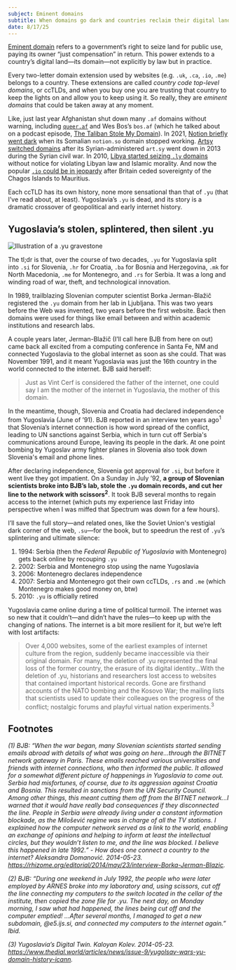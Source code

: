 ```yaml
---
subject: Eminent domains
subtitle: When domains go dark and countries reclaim their digital land
date: 8/17/25
---
```


[Eminent domain](https://en.wikipedia.org/wiki/Eminent_domain) refers to a government’s right to seize land for public use, paying its owner “just compensation” in return. This power extends to a country’s digital land—its domain—not explicitly by law but in practice.

Every two-letter domain extension used by websites (e.g. `.uk`, `.ca`, `.io`, `.me`) belongs to a country. These extensions are called _country code top-level domains_, or ccTLDs, and when you buy one you are trusting that country to keep the lights on and allow you to keep using it. So really, they are _eminent domains_ that could be taken away at any moment.

Like, just last year Afghanistan shut down many `.af` domains without warning, including [`queer.af`](https://www.theverge.com/2024/2/12/24071036/queer-af-mastodon-taliban-shut-down-afghanistan) and Wes Bos’s `bos.af` (which he talked about on a podcast episode, [The Taliban Stole My Domain](https://syntax.fm/show/735/the-taliban-stole-my-domain)). In 2021, [Notion briefly went dark](https://www.theverge.com/2021/2/12/22280127/notion-down-schedule-app-dns-technical) when its Somalian `notion.so` domain stopped working. [Artsy switched domains](https://observer.com/2013/01/as-syria-worsens-art-sy-changes-unique-url) after its Syrian-administered `art.sy` went down in 2013 during the Syrian civil war. In 2010, [Libya started seizing `.ly` domains](https://www.theatlantic.com/technology/archive/2010/10/libya-shutting-down-ly-domains-without-notice/64232) without notice for violating Libyan law and Islamic morality. And now the popular [`.io` could be in jeopardy](https://every.to/p/the-disappearance-of-an-internet-domain) after Britain ceded sovereignty of the Chagos Islands to Mauritius.

Each ccTLD has its own history, none more sensational than that of `.yu` (that I’ve read about, at least). Yugoslavia’s `.yu` is dead, and its story is a dramatic crossover of geopolitical and early internet history.

## Yugoslavia’s stolen, splintered, then silent .yu

![Illustration of a .yu gravestone](/yu-grave.webp)

The tl;dr is that, over the course of two decades, `.yu` for Yugoslavia split into `.si` for Slovenia, `.hr` for Croatia, `.ba` for Bosnia and Herzegovina, `.mk` for North Macedonia, `.me` for Montenegro, and `.rs` for Serbia. It was a long and winding road of war, theft, and technological innovation.

In 1989, trailblazing Slovenian computer scientist Borka Jerman-Blažič registered the `.yu` domain from her lab in Ljubljana. This was two years before the Web was invented, two years before the first website. Back then domains were used for things like email between and within academic institutions and research labs.

A couple years later, Jerman-Blažič (I’ll call here BJB from here on out) came back all excited from a computing conference in Santa Fe, NM and connected Yugoslavia to the global internet as soon as she could. That was November 1991, and it meant Yugoslavia was just the 16th country in the world connected to the internet. BJB said herself:

> Just as Vint Cerf is considered the father of the internet, one could say I am the mother of the internet in Yugoslavia, the mother of this domain.

In the meantime, though, Slovenia and Croatia had declared independence from Yugoslavia (June of ’91). BJB reported in an interview ten years ago<sup>1</sup> that Slovenia’s internet connection is how word spread of the conflict, leading to UN sanctions against Serbia, which in turn cut off Serbia's communications around Europe, leaving its people in the dark. At one point bombing by Yugoslav army fighter planes in Slovenia also took down Slovenia's email and phone lines.

After declaring independence, Slovenia got approval for `.si`, but before it went live they got impatient. On a Sunday in July ’92, **a group of Slovenian scientists broke into BJB’s lab, stole the `.yu` domain records, and cut her line to the network with scissors<sup>2</sup>**. It took BJB several months to regain access to the internet (which puts my experience last Friday into perspective when I was miffed that Spectrum was down for a few hours).

I’ll save the full story—and related ones, like the Soviet Union's vestigial dark corner of the web, `.su`—for the book, but to speedrun the rest of `.yu`’s splintering and ultimate silence:

1.  1994: Serbia (then the _Federal Republic of Yugoslavia_ with Montenegro) gets back online by recouping `.yu`
1.  2002: Serbia and Montenegro stop using the name Yugoslavia
1.  2006: Montenegro declares independence
1.  2007: Serbia and Montenegro got their own ccTLDs, `.rs` and `.me` (which Montenegro makes good money on, btw)
1.  2010: `.yu` is officially retired

Yugoslavia came online during a time of political turmoil. The internet was so new that it couldn’t—and didn’t have the rules—to keep up with the changing of nations. The internet is a bit more resilient for it, but we’re left with lost artifacts:

> Over 4,000 websites, some of the earliest examples of internet culture from the region, suddenly became inaccessible via their original domain. For many, the deletion of .yu represented the final loss of the former country, the erasure of its digital identity...With the deletion of .yu, historians and researchers lost access to websites that contained important historical records. Gone are firsthand accounts of the NATO bombing and the Kosovo War; the mailing lists that scientists used to update their colleagues on the progress of the conflict; nostalgic forums and playful virtual nation experiments.<sup>3</sup>

## Footnotes

_(1) BJB: “When the war began, many Slovenian scientists started sending emails abroad with details of what was going on here...through the BITNET network gateway in Paris. These emails reached various universities and friends with internet connections, who then informed the public. It allowed for a somewhat different picture of happenings in Yugoslavia to come out. Serbia had misfortunes, of course, due to its aggression against Croatia and Bosnia. This resulted in sanctions from the UN Security Council. Among other things, this meant cutting them off from the BITNET network...I warned that it would have really bad consequences if they disconnected the line. People in Serbia were already living under a constant information blockade, as the Milošević regime was in charge of all the TV stations. I explained how the computer network served as a link to the world, enabling an exchange of opinions and helping to inform at least the intellectual circles, but they wouldn’t listen to me, and the line was blocked. I believe this happened in late 1992.” - How does one connect a country to the internet? Aleksandra Domanović. 2014-05-23. https://rhizome.org/editorial/2014/may/23/interview-Borka-Jerman-Blazic._

_(2) BJB: “During one weekend in July 1992, the people who were later employed by ARNES broke into my laboratory and, using scissors, cut off the line connecting my computers to the switch located in the cellar of the institute, then copied the zone file for .yu. The next day, on Monday morning, I saw what had happened, the lines being cut off and the computer emptied! ...After several months, I managed to get a new subdomain, @e5.ijs.si, and connected my computers to the internet again.” Ibid._

_(3) Yugoslavia’s Digital Twin. Kaloyan Kolev. 2014-05-23. https://www.thedial.world/articles/news/issue-9/yugolsav-wars-yu-domain-history-icann._
